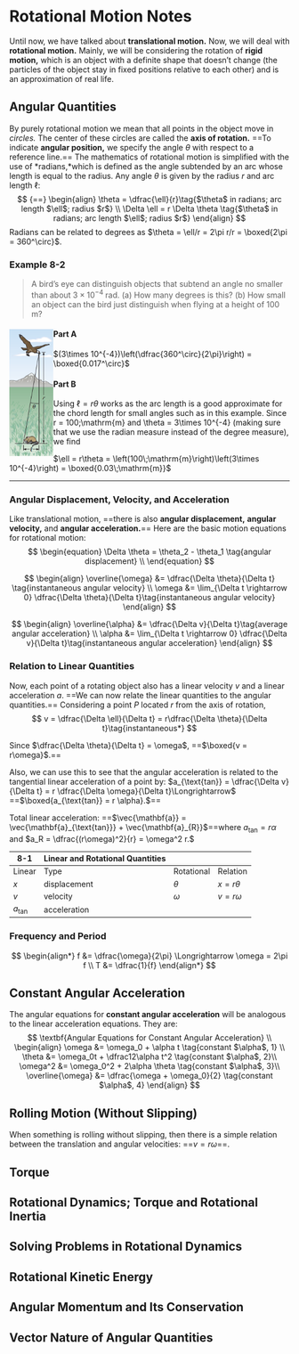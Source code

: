 # Rotational Motion Notes

Until now, we have talked about **translational motion.** Now, we will deal with **rotational motion.** Mainly, we will be considering the rotation of **rigid motion,** which is an object with a definite shape that doesn’t change (the particles of the object stay in fixed positions relative to each other) and is an approximation of real life. 

## Angular Quantities

By purely rotational motion we mean that all points in the object move in *circles.* The center of these circles are called the **axis of rotation.** ==To indicate **angular position,** we specify the angle $\theta$ with respect to a reference line.== The mathematics of rotational motion is simplified with the use of *radians,*which is defined as the angle subtended by an arc whose length is equal to the radius. Any angle $\theta$ is given by the radius $r$ and arc length $\ell$:
$$ {==}
\begin{align}
\theta = \dfrac{\ell}{r}\tag{$\theta$ in radians; arc length $\ell$; radius $r$} \\
\Delta \ell = r \Delta \theta \tag{$\theta$ in radians; arc length $\ell$; radius $r$}
\end{align}
$$
Radians can be related to degrees as $\theta = \ell/r = 2\pi r/r = \boxed{2\pi = 360^\circ}$.

### Example 8-2

> A bird’s eye can distinguish objects that subtend an angle no smaller than about $3\times10^{-4}\;\mathrm{rad}$. 
> (a) How many degrees is this? 
> (b) How small an object can the bird just distinguish when flying at a height of 100 m?

#### Part A<img src="../images/Example%208-2.png" style="zoom:70%;float:left" />

$(3\times 10^{-4})\left(\dfrac{360^\circ}{2\pi}\right) = \boxed{0.017^\circ}$

#### Part B

Using $\ell = r\theta$ works as the arc length is a good approximate for the chord length for small angles such as in this example. Since r = 100\;\mathrm{m} and \theta = 3\times 10^{-4} (making sure that we use the radian measure instead of the degree measure), we find

$\ell = r\theta = \left(100\;\mathrm{m}\right)\left(3\times 10^{-4}\right) = \boxed{0.03\;\mathrm{m}}$

------

### Angular Displacement, Velocity, and Acceleration

Like translational motion, ==there is also **angular displacement,**  **angular velocity,** and **angular acceleration.**==
Here are the basic motion equations for rotational motion:
$$
\begin{equation}
\Delta \theta = \theta_2 - \theta_1 \tag{angular displacement} \\
\end{equation}
$$

$$
\begin{align}
\overline{\omega} &= \dfrac{\Delta \theta}{\Delta t} \tag{instantaneous angular velocity} \\
\omega &= \lim_{\Delta t \rightarrow 0} \dfrac{\Delta \theta}{\Delta t}\tag{instantaneous angular velocity}
\end{align}
$$

$$
\begin{align}
\overline{\alpha} &= \dfrac{\Delta v}{\Delta t}\tag{average angular acceleration} \\
\alpha &= \lim_{\Delta t \rightarrow 0} \dfrac{\Delta v}{\Delta t}\tag{instantaneous angular acceleration}
\end{align}
$$

###  Relation to Linear Quantities

Now, each point of a rotating object also has a linear velocity $v$ and a linear acceleration $a$. ==We can now relate the linear quantities to the angular quantities.== Considering a point $P$ located $r$ from the axis of rotation, 
$$
v = \dfrac{\Delta \ell}{\Delta t} = r\dfrac{\Delta \theta}{\Delta t}\tag{instantaneous*}
$$

Since $\dfrac{\Delta \theta}{\Delta t} = \omega$, ==$\boxed{v = r\omega}$.== 

Also, we can use this to see that the angular acceleration is related to the tangential linear acceleration of a point by: $a_{\text{tan}} = \dfrac{\Delta v}{\Delta t} = r \dfrac{\Delta \omega}{\Delta t}\Longrightarrow$ ==$\boxed{a_{\text{tan}} = r \alpha}.$==

Total linear acceleration: ==$\vec{\mathbf{a}} = \vec{\mathbf{a}_{\text{tan}}} + \vec{\mathbf{a}_{R}}$==where $a_{\text{tan}} = r\alpha$ and $a_R = \dfrac{(r\omega)^2}{r} = \omega^2 r.$ 

| 8-1              | Linear and Rotational Quantities |            |               |
| ---------------- | -------------------------------- | ---------- | ------------- |
| Linear           | Type                             | Rotational | Relation      |
| $x$              | displacement                     | $\theta$   | $x = r\theta$ |
| $v$              | velocity                         | $\omega$   | $v = r\omega$ |
| $a_{\text{tan}}$ | acceleration                     |            |               |

### Frequency and Period

$$
\begin{align*}
f &= \dfrac{\omega}{2\pi} \Longrightarrow \omega = 2\pi f \\
T &= \dfrac{1}{f}
\end{align*}
$$

## Constant Angular Acceleration

The angular equations for **constant angular acceleration** will be analogous to the linear acceleration equations. They are:
$$
\textbf{Angular Equations for Constant Angular Acceleration} \\
\begin{align}
\omega &= \omega_0 + \alpha t \tag{constant $\alpha$, 1} \\
\theta &= \omega_0t + \dfrac12\alpha t^2 \tag{constant $\alpha$, 2}\\
\omega^2 &= \omega_0^2 + 2\alpha \theta \tag{constant $\alpha$, 3}\\
\overline{\omega} &= \dfrac{\omega + \omega_0}{2} \tag{constant $\alpha$, 4}
\end{align}
$$


## Rolling Motion (Without Slipping)

When something is rolling without slipping, then there is a simple relation between the translation and angular velocities:
==$v = r\omega$==.

## Torque



## Rotational Dynamics; Torque and Rotational Inertia



## Solving Problems in Rotational Dynamics



## Rotational Kinetic Energy



## Angular Momentum and Its Conservation



## Vector Nature of Angular Quantities